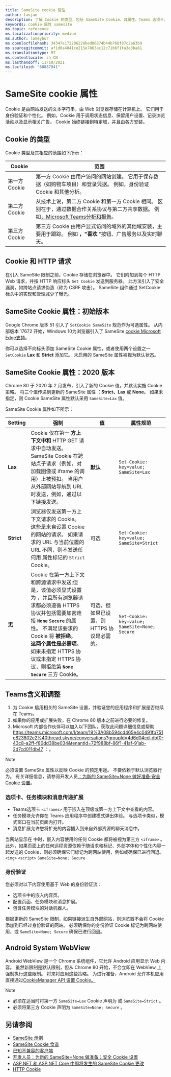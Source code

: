 ```yaml
---
title: SameSite cookie 属性
author: laujan
description: 了解 Cookie 的类型，包括 SameSite Cookie、其属性、Teams 选项卡、任务模块和消息传递扩展中的含义，以及 cookie 在 Teams
keywords: cookie 属性 samesite
ms.topic: reference
ms.localizationpriority: medium
ms.author: lomeybur
ms.openlocfilehash: 34347e172206228bed86874b44b768f87c2a63b9
ms.sourcegitcommit: af1d0a4041ce215e7863ac12c71b6f1fa3e3ba81
ms.translationtype: MT
ms.contentlocale: zh-CN
ms.lasthandoff: 11/10/2021
ms.locfileid: "60887941"
---
```

# <a name="samesite-cookie-attribute"></a>SameSite cookie 属性

Cookie 是由网站发送的文本字符串，由 Web 浏览器存储在计算机上。 它们用于身份验证和个性化。 例如，Cookie 用于调用状态信息、保留用户设置、记录浏览活动以及显示相关广告。 Cookie 始终链接到特定域，并且由各方安装。

## <a name="types-of-cookies"></a>Cookie 的类型

Cookie 类型及其相应的范围如下所示：

|Cookie|范围|
| ------ | ------ |
|第一方 Cookie|第一方 Cookie 由用户访问的网站创建。 它用于保存数据（如购物车项目）和登录凭据。 例如，身份验证 Cookie 和其他分析。|
|第二方 Cookie|从技术上说，第二方 Cookie 和第一方 Cookie 相同。 区别在于，通过数据合作关系协议与第二方共享数据。 例如[，Microsoft Teams分析和报告](/microsoftteams/teams-analytics-and-reports/teams-reporting-reference)。 |
|第三方 Cookie|第三方 Cookie 由用户显式访问的域外的其他域安装，主要用于跟踪。 例如 **，"喜欢** "按钮、广告服务以及实时聊天。|

## <a name="cookies-and-http-requests"></a>Cookie 和 HTTP 请求

在引入 SameSite 限制之前，Cookie 存储在浏览器中。 它们附加到每个 HTTP Web 请求，并按 HTTP 响应标头 `Set Cookie` 发送到服务器。 此方法引入了安全漏洞，如跨站点请求伪造（称为 CSRF 攻击）。 SameSite 组件通过 SetCookie 标头中的实现和管理减少了曝光。

## <a name="samesite-cookie-attribute-initial-release"></a>SameSite Cookie 属性：初始版本

Google Chrome 版本 51 引入了 `SetCookie SameSite` 规范作为可选属性。 从内部版本 17672 开始，Windows 10为浏览器引入了 SameSite [cookie Microsoft Edge支持](https://blogs.windows.com/msedgedev/2018/05/17/samesite-cookies-microsoft-edge-internet-explorer/)。

你可以选择不向标头添加 SameSite Cookie 属性，或者使用两个设置之一 `SetCookie` **Lax** 和 **Strict** 添加它。 未启用的 SameSite 属性被视为默认状态。

## <a name="samesite-cookie-attribute-2020-release"></a>SameSite Cookie 属性：2020 版本

Chrome 80 于 2020 年 2 月发布，引入了新的 Cookie 值，并默认实施 Cookie 策略。 将三个值传递到更新的 SameSite 属性 **：Strict、Lax** 或 **None**。  如果未指定，则 Cookie SameSite 属性默认采用 `SameSite=Lax` 值。
 
SameSite Cookie 属性如下所示：

|Setting | 强制 | 值 |属性规范 |
| -------- | ----------- | --------|--------|
| **Lax**  | Cookie 仅在第一 **方上下文中和** HTTP GET 请求中自动发送。 SameSite Cookie 在跨站点子请求（例如，对加载图像或 iframe 的调用）上被预扣。 当用户从外部网站导航到 URL 时发送，例如，通过以下链接发送。| **默认** |`Set-Cookie: key=value; SameSite=Lax`|
| **Strict** |浏览器仅发送第一方上下文请求的 Cookie。 这些是来自设置 Cookie 的网站的请求。 如果请求的 URL 与当前位置的 URL 不同，则不发送任何用 属性标记的 `Strict` Cookie。| 可选 |`Set-Cookie: key=value; SameSite=Strict`|
| **无** | Cookie 在第一方上下文和跨源请求中发送;但是，该值必须显式设置为 ，并且所有浏览器请求都必须遵循 HTTPS 协议并包括需要加密连接 **`None`**  **`Secure`** 的属性。 不满足该要求的 Cookie 将 **被拒绝**。 <br/>**这两个属性是必需项**。 如果未指定 HTTPS 协议或未指定 HTTPS 协议，则拒绝第  **`None`** **`Secure`**  三方 Cookie。| 可选，但如果已设置，则 HTTPS 协议是必需的。 |`Set-Cookie: key=value; SameSite=None; Secure` |

## <a name="teams-implications-and-adjustments"></a>Teams含义和调整

1. 为 Cookie 启用相关的 SameSite 设置，并验证您的应用程序和扩展是否继续在 Teams。
1. 如果你的应用或扩展失败，在 Chrome 80 版本之前进行必要的修复。
1. Microsoft 内部合作伙伴可以加入以下团队，获取此问题详细信息或帮助 <https://teams.microsoft.com/l/team/19%3A08b594cd465e4c0491fb751e823802e2%40thread.skype/conversations?groupId=4d6d04cd-dbf0-43c8-a2ff-f80dd38be034&tenantId=72f988bf-86f1-41af-91ab-2d7cd011db47> ：。

> [!NOTE]
> 必须设置 SameSite 属性以反映 Cookie 的预定用途。 不要依赖于默认浏览器行为。 有关详细信息，请参阅开发人员[：为新的 SameSite=None 做好准备;安全 Cookie 设置](https://blog.chromium.org/2019/10/developers-get-ready-for-new.html)。

### <a name="tabs-task-modules-and-messaging-extensions"></a>选项卡、任务模块和消息传递扩展

* Teams选项卡 `<iframes>` 用于嵌入在顶级或第一方上下文中查看的内容。
* 任务模块允许你在 Teams 应用程序中创建模式弹出体验。 与选项卡类似，模式窗口在当前页面内打开。
* 消息扩展允许您将扩充的内容插入到来自外部资源的聊天消息中。

当网站显示在 中时，嵌入内容使用的任何 Cookie 都将被视为第三方 `<iframe>` 。 此外，如果页面上的任何远程资源依赖于随请求和标记、外部字体和个性化内容一起发送的 Cookie，则必须确保它们标记为跨网站使用，例如或确保已进行回退。 `<img>` `<script>` `SameSite=None; Secure`

### <a name="authentication"></a>身份验证

您必须对以下内容使用基于 Web 的身份验证流：

* 选项卡中的嵌入内容页。
* 配置页面、任务模块和消息扩展。
* 包含任务模块的对话机器人。

根据更新的 SameSite 限制，如果链接派生自外部网站，则浏览器不会将 Cookie 添加到已经过身份验证的网站。 必须确保你的身份验证 Cookie 标记为跨网站使用，或 `SameSite=None; Secure` 确保已进行回退。

## <a name="android-system-webview"></a>Android System WebView

Android WebView 是一个 Chrome 系统组件，它允许 Android 应用显示 Web 内容。 虽然新限制是默认限制，但从 Chrome 80 开始，不会立即在 WebView 上强制执行这些限制。 将来将应用这些策略。 为进行准备，Android 允许本机应用直接通过[CookieManager API 设置 Cookie。](https://developer.android.com/reference/android/webkit/CookieManager)

> [!NOTE]
> * 必须在适当时将第一方 `SameSite=Lax` Cookie 声明为 或 `SameSite=Strict` 。
> * 必须将第三方 Cookie 声明为 `SameSite=None; Secure` 。

## <a name="see-also"></a>另请参阅

* [SameSite 示例](https://github.com/GoogleChromeLabs/samesite-examples)
* [SameSite Cookie 食谱](https://web.dev/samesite-cookie-recipes/)
* [已知不兼容的客户端]( https://www.chromium.org/updates/same-site/incompatible-clients)
* [开发人员：为新的 SameSite=None 做准备；安全 Cookie 设置](https://blog.chromium.org/2019/10/developers-get-ready-for-new.html)
* [ASP.NET 和 ASP.NET Core 中即将发生的 SameSite Cookie 更改](https://devblogs.microsoft.com/aspnet/upcoming-samesite-cookie-changes-in-asp-net-and-asp-net-core/)
* [HTTP Cookie](https://developer.mozilla.org/docs/Web/HTTP/Cookies)
